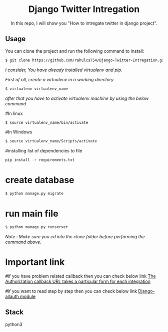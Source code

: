 
<div align="center"><h1> Django Twitter Intregation </h1> </div>
<div align="center"> In this repo, I will show you "How to intregate twitter in django project". </div>


Usage
-------
You can clone the project and run the following command to install: 

```bash
$ git clone https://github.com/rahulcs754/Django-Twitter-Intregation.git
```

*I consider, You have already installed virtualenv and pip.*

*First of all, create a virtualenv in a working directory*

```bash
$ virtualenv virtualenv_name
```
*after that you have to activate virtualenv machine by using the below command*

#In linux
```bash
$ source virtualenv_name/bin/activate
```
#In Windows
```bash
$ source virtualenv_name/Scripts/activate
```


#installing list of dependencies to file
```bash
pip install -r requirements.txt
```

# create database  
```bash
$ python manage.py migrate
```


# run main file 
```bash
$ python manage.py runserver
```

*Note  : Make sure you cd into the *clone* folder before performing the command above.*

# Important link 
#if you have problem related callback then you can check below link 
<a href="https://django-allauth.readthedocs.io/en/latest/providers.html"> The Authorization callback URL takes a particular form for each integration</a>

#if you want to read step by step then you can check below link
<a href="https://django-allauth.readthedocs.io/en/latest/providers.html">
 Django-allauth module</a>


Stack
------
python3



